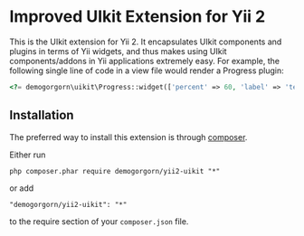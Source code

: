 Improved UIkit Extension for Yii 2
=====================================

This is the UIkit extension for Yii 2. It encapsulates UIkit components
and plugins in terms of Yii widgets, and thus makes using UIkit components/addons
in Yii applications extremely easy. For example, the following
single line of code in a view file would render a Progress plugin:

```php
<?= demogorgorn\uikit\Progress::widget(['percent' => 60, 'label' => 'test']) ?>
```


Installation
------------

The preferred way to install this extension is through [composer](http://getcomposer.org/download/).

Either run

```
php composer.phar require demogorgorn/yii2-uikit "*"
```

or add

```
"demogorgorn/yii2-uikit": "*"
```

to the require section of your `composer.json` file.

